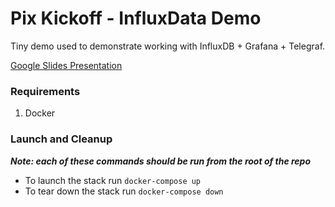 # Pix Kickoff - InfluxData Demo
Tiny demo used to demonstrate working with InfluxDB + Grafana + Telegraf.

[Google Slides Presentation](https://docs.google.com/presentation/d/1Z50a1qsZ0S5osdrfeArmxR3rkenVrHgQ2pv6gownRjQ/edit?usp=sharing)

### Requirements
1. Docker

### Launch and Cleanup
_**Note: each of these commands should be run from the root of the repo**_
- To launch the stack run `docker-compose up`
- To tear down the stack run `docker-compose down`



